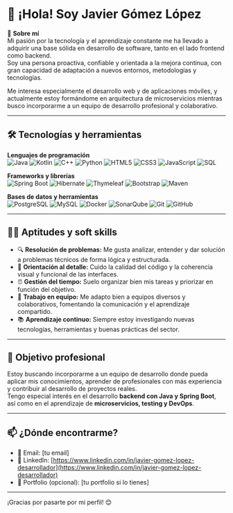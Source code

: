 # 👋 ¡Hola! Soy Javier Gómez López

🎯 **Sobre mí**  
Mi pasión por la tecnología y el aprendizaje constante me ha llevado a adquirir una base sólida en desarrollo de software, tanto en el lado frontend como backend.  
Soy una persona proactiva, confiable y orientada a la mejora continua, con gran capacidad de adaptación a nuevos entornos, metodologías y tecnologías.  

Me interesa especialmente el desarrollo web y de aplicaciones móviles, y actualmente estoy formándome en arquitectura de microservicios mientras busco incorporarme a un equipo de desarrollo profesional y colaborativo.

---

## 🛠️ Tecnologías y herramientas

**Lenguajes de programación**  
![Java](https://img.shields.io/badge/Java-%23ED8B00.svg?style=flat&logo=java&logoColor=white)
![Kotlin](https://img.shields.io/badge/Kotlin-%230095D5.svg?style=flat&logo=kotlin&logoColor=white)
![C++](https://img.shields.io/badge/C++-00599C?style=flat&logo=c%2B%2B&logoColor=white)
![Python](https://img.shields.io/badge/Python-3776AB?style=flat&logo=python&logoColor=white)
![HTML5](https://img.shields.io/badge/HTML5-E34F26?style=flat&logo=html5&logoColor=white)
![CSS3](https://img.shields.io/badge/CSS3-1572B6?style=flat&logo=css3&logoColor=white)
![JavaScript](https://img.shields.io/badge/JavaScript-F7DF1E?style=flat&logo=javascript&logoColor=black)
![SQL](https://img.shields.io/badge/SQL-4479A1?style=flat&logo=mysql&logoColor=white)

**Frameworks y librerías**  
![Spring Boot](https://img.shields.io/badge/Spring_Boot-6DB33F?style=flat&logo=spring-boot&logoColor=white)
![Hibernate](https://img.shields.io/badge/Hibernate-59666C?style=flat&logo=hibernate&logoColor=white)
![Thymeleaf](https://img.shields.io/badge/Thymeleaf-005F0F?style=flat)
![Bootstrap](https://img.shields.io/badge/Bootstrap-7952B3?style=flat&logo=bootstrap&logoColor=white)
![Maven](https://img.shields.io/badge/Maven-C71A36?style=flat&logo=apachemaven&logoColor=white)

**Bases de datos y herramientas**  
![PostgreSQL](https://img.shields.io/badge/PostgreSQL-316192?style=flat&logo=postgresql&logoColor=white)
![MySQL](https://img.shields.io/badge/MySQL-4479A1?style=flat&logo=mysql&logoColor=white)
![Docker](https://img.shields.io/badge/Docker-2496ED?style=flat&logo=docker&logoColor=white)
![SonarQube](https://img.shields.io/badge/SonarQube-4E9BCD?style=flat&logo=sonarqube&logoColor=white)
![Git](https://img.shields.io/badge/Git-F05032?style=flat&logo=git&logoColor=white)
![GitHub](https://img.shields.io/badge/GitHub-181717?style=flat&logo=github&logoColor=white)

---

## 👨‍💻 Aptitudes y soft skills

- 🔍 **Resolución de problemas:** Me gusta analizar, entender y dar solución a problemas técnicos de forma lógica y estructurada.  
- 🎯 **Orientación al detalle:** Cuido la calidad del código y la coherencia visual y funcional de las interfaces.  
- ⏰ **Gestión del tiempo:** Suelo organizar bien mis tareas y priorizar en función del objetivo.  
- 🤝 **Trabajo en equipo:** Me adapto bien a equipos diversos y colaborativos, fomentando la comunicación y el aprendizaje compartido.  
- 📚 **Aprendizaje continuo:** Siempre estoy investigando nuevas tecnologías, herramientas y buenas prácticas del sector.

---

## 🚀 Objetivo profesional

Estoy buscando incorporarme a un equipo de desarrollo donde pueda aplicar mis conocimientos, aprender de profesionales con más experiencia y contribuir al desarrollo de proyectos reales.  
Tengo especial interés en el desarrollo **backend con Java y Spring Boot**, así como en el aprendizaje de **microservicios, testing y DevOps**.

---

## 📫 ¿Dónde encontrarme?

- 📧 Email: [tu email]
- 🔗 LinkedIn: [https://www.linkedin.com/in/javier-gomez-lopez-desarrollador](https://www.linkedin.com/in/javier-gomez-lopez-desarrollador)
- 💼 Portfolio (opcional): [tu portfolio si lo tienes]

---

¡Gracias por pasarte por mi perfil! 😊
